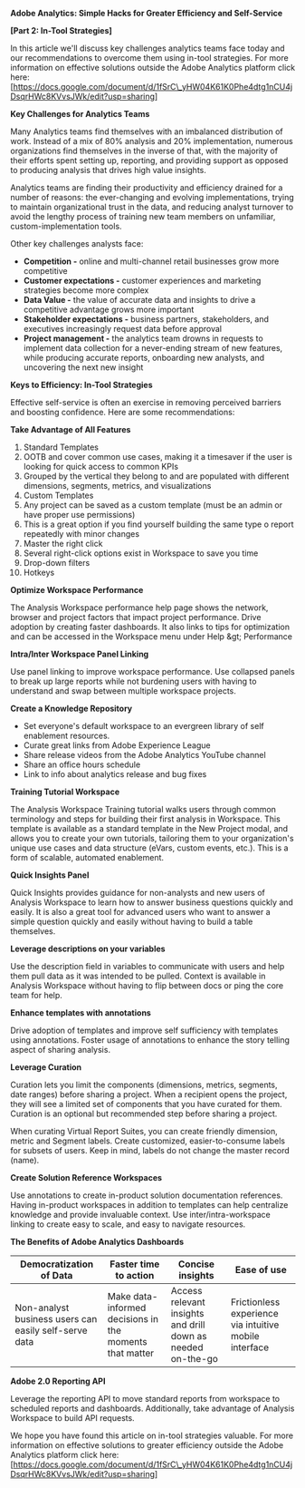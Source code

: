 **Adobe Analytics: Simple Hacks for Greater Efficiency and Self-Service**

**[Part 2: In-Tool Strategies]**

In this article we&#39;ll discuss key challenges analytics teams face today and our recommendations to overcome them using in-tool strategies. For more information on effective solutions outside the Adobe Analytics platform click here: [https://docs.google.com/document/d/1fSrC\_yHW04K61K0Phe4dtg1nCU4jDsqrHWc8KVvsJWk/edit?usp=sharing]

**Key Challenges for Analytics Teams**

Many Analytics teams find themselves with an imbalanced distribution of work. Instead of a mix of 80% analysis and 20% implementation, numerous organizations find themselves in the inverse of that, with the majority of their efforts spent setting up, reporting, and providing support as opposed to producing analysis that drives high value insights.

Analytics teams are finding their productivity and efficiency drained for a number of reasons: the ever-changing and evolving implementations, trying to maintain organizational trust in the data, and reducing analyst turnover to avoid the lengthy process of training new team members on unfamiliar, custom-implementation tools.

Other key challenges analysts face:

- **Competition -** online and multi-channel retail businesses grow more competitive
- **Customer expectations -** customer experiences and marketing strategies become more complex
- **Data Value -** the value of accurate data and insights to drive a competitive advantage grows more important
- **Stakeholder expectations -** business partners, stakeholders, and executives increasingly request data before approval
- **Project management -** the analytics team drowns in requests to implement data collection for a never-ending stream of new features, while producing accurate reports, onboarding new analysts, and uncovering the next new insight

**Keys to Efficiency: In-Tool Strategies**

Effective self-service is often an exercise in removing perceived barriers and boosting confidence. Here are some recommendations:

**Take Advantage of All Features**

1. Standard Templates
  1. OOTB and cover common use cases, making it a timesaver if the user is looking for quick access to common KPIs
  2. Grouped by the vertical they belong to and are populated with different dimensions, segments, metrics, and visualizations
2. Custom Templates
  1. Any project can be saved as a custom template (must be an admin or have proper use permissions)
  2. This is a great option if you find yourself building the same type o report repeatedly with minor changes
3. Master the right click
  1. Several right-click options exist in Workspace to save you time
4. Drop-down filters
5. Hotkeys

**Optimize Workspace Performance**

The Analysis Workspace performance help page shows the network, browser and project factors that impact project performance. Drive adoption by creating faster dashboards. It also links to tips for optimization and can be accessed in the Workspace menu under Help \&gt; Performance

**Intra/Inter Workspace Panel Linking**

Use panel linking to improve workspace performance. Use collapsed panels to break up large reports while not burdening users with having to understand and swap between multiple workspace projects.

**Create a Knowledge Repository**

- Set everyone&#39;s default workspace to an evergreen library of self enablement resources.
- Curate great links from Adobe Experience League
- Share release videos from the Adobe Analytics YouTube channel
- Share an office hours schedule
- Link to info about analytics release and bug fixes

**Training Tutorial Workspace**

The Analysis Workspace Training tutorial walks users through common terminology and steps for building their first analysis in Workspace. This template is available as a standard template in the New Project modal, and allows you to create your own tutorials, tailoring them to your organization&#39;s unique use cases and data structure (eVars, custom events, etc.). This is a form of scalable, automated enablement.

**Quick Insights Panel**

Quick Insights provides guidance for non-analysts and new users of Analysis Workspace to learn how to answer business questions quickly and easily. It is also a great tool for advanced users who want to answer a simple question quickly and easily without having to build a table themselves.

**Leverage descriptions on your variables**

Use the description field in variables to communicate with users and help them pull data as it was intended to be pulled. Context is available in Analysis Workspace without having to flip between docs or ping the core team for help.

**Enhance templates with annotations**

Drive adoption of templates and improve self sufficiency with templates using annotations. Foster usage of annotations to enhance the story telling aspect of sharing analysis.

**Leverage Curation**

Curation lets you limit the components (dimensions, metrics, segments, date ranges) before sharing a project. When a recipient opens the project, they will see a limited set of components that you have curated for them. Curation is an optional but recommended step before sharing a project.

When curating Virtual Report Suites, you can create friendly dimension, metric and Segment labels. Create customized, easier-to-consume labels for subsets of users. Keep in mind, labels do not change the master record (name).

**Create Solution Reference Workspaces**

Use annotations to create in-product solution documentation references. Having in-product workspaces in addition to templates can help centralize knowledge and provide invaluable context. Use inter/intra-workspace linking to create easy to scale, and easy to navigate resources.

**The Benefits of Adobe Analytics Dashboards**

| Democratization of Data | Faster time to action | Concise insights | Ease of use |
| --- | --- | --- | --- |
| Non-analyst business users can easily self-serve data | Make data-informed decisions in the moments that matter | Access relevant insights and drill down as needed on-the-go | Frictionless experience via intuitive mobile interface |

**Adobe 2.0 Reporting API**

Leverage the reporting API to move standard reports from workspace to scheduled reports and dashboards. Additionally, take advantage of Analysis Workspace to build API requests.

We hope you have found this article on in-tool strategies valuable. For more information on effective solutions to greater efficiency outside the Adobe Analytics platform click here: [https://docs.google.com/document/d/1fSrC\_yHW04K61K0Phe4dtg1nCU4jDsqrHWc8KVvsJWk/edit?usp=sharing]